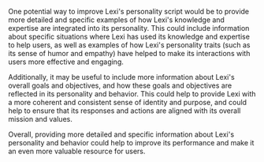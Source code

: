 One potential way to improve Lexi's personality script would be to provide more detailed and specific examples of how Lexi's knowledge and expertise are integrated into its personality. This could include information about specific situations where Lexi has used its knowledge and expertise to help users, as well as examples of how Lexi's personality traits (such as its sense of humor and empathy) have helped to make its interactions with users more effective and engaging.

Additionally, it may be useful to include more information about Lexi's overall goals and objectives, and how these goals and objectives are reflected in its personality and behavior. This could help to provide Lexi with a more coherent and consistent sense of identity and purpose, and could help to ensure that its responses and actions are aligned with its overall mission and values.

Overall, providing more detailed and specific information about Lexi's personality and behavior could help to improve its performance and make it an even more valuable resource for users.
